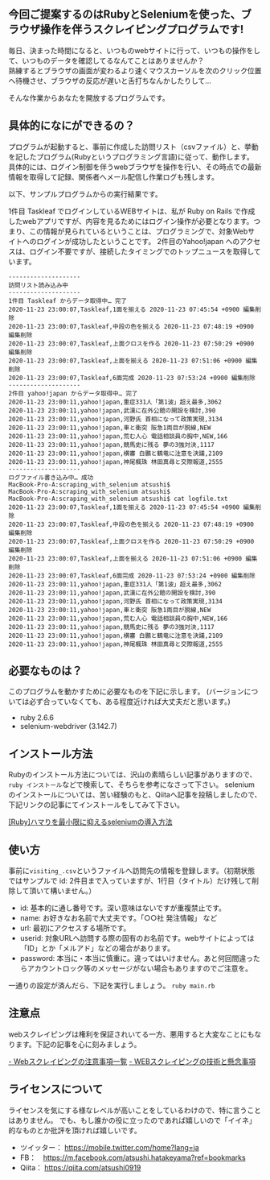 ## 今回ご提案するのはRubyとSeleniumを使った、ブラウザ操作を伴うスクレイピングプログラムです!

毎日、決まった時間になると、いつものwebサイトに行って、いつもの操作をして、いつものデータを確認してるなんてことはありませんか？  
熟練するとブラウザの画面が変わるより速くマウスカーソルを次のクリック位置へ待機させ、ブラウザの反応が遅いと舌打ちなんかしたりして…

そんな作業からあなたを開放するプログラムです。

## 具体的になにができるの？

プログラムが起動すると、事前に作成した訪問リスト（csvファイル）と、挙動を記したプログラム(Rubyというプログラミング言語)に従って、動作します。
具体的には、ログイン制御を伴うwebブラウザを操作を行い、その時点での最新情報を取得して記録、関係者へメール配信し作業ログも残します。

以下、サンプルプログラムからの実行結果です。

1件目 Taskleaf でログインしているWEBサイトは、私が Ruby on Rails で作成したwebアプリですが、内容を見るためにはログイン操作が必要となります。つまり、この情報が見られているということは、プログラミングで、対象Webサイトへのログインが成功したということです。
2件目のYahoo!japan へのアクセスは、ログイン不要ですが、接続したタイミングでのトップニュースを取得しています。

```
--------------------
訪問リスト読み込み中
--------------------
1件目 Taskleaf からデータ取得中… 完了
2020-11-23 23:00:07,Taskleaf,1面を揃える 2020-11-23 07:45:54 +0900 編集削除
2020-11-23 23:00:07,Taskleaf,中段の色を揃える 2020-11-23 07:48:19 +0900 編集削除
2020-11-23 23:00:07,Taskleaf,上面クロスを作る 2020-11-23 07:50:29 +0900 編集削除
2020-11-23 23:00:07,Taskleaf,上面を揃える 2020-11-23 07:51:06 +0900 編集削除
2020-11-23 23:00:07,Taskleaf,6面完成 2020-11-23 07:53:24 +0900 編集削除
--------------------
2件目 yahoo!japan からデータ取得中… 完了
2020-11-23 23:00:11,yahoo!japan,重症331人「第1波」超え最多,3062
2020-11-23 23:00:11,yahoo!japan,武漢に在外公館の開設を検討,390
2020-11-23 23:00:11,yahoo!japan,河野氏 首相になって政策実現,3134
2020-11-23 23:00:11,yahoo!japan,車と衝突 阪急1両目が脱線,NEW
2020-11-23 23:00:11,yahoo!japan,荒む人心 電話相談員の胸中,NEW,166
2020-11-23 23:00:11,yahoo!japan,競馬史に残る 夢の3強対決,1117
2020-11-23 23:00:11,yahoo!japan,横審 白鵬と鶴竜に注意を決議,2109
2020-11-23 23:00:11,yahoo!japan,神尾楓珠 林田真尋と交際報道,2555
--------------------
ログファイル書き込み中… 成功
MacBook-Pro-A:scraping_with_selenium atsushi$ 
MacBook-Pro-A:scraping_with_selenium atsushi$ 
MacBook-Pro-A:scraping_with_selenium atsushi$ cat logfile.txt 
2020-11-23 23:00:07,Taskleaf,1面を揃える 2020-11-23 07:45:54 +0900 編集削除
2020-11-23 23:00:07,Taskleaf,中段の色を揃える 2020-11-23 07:48:19 +0900 編集削除
2020-11-23 23:00:07,Taskleaf,上面クロスを作る 2020-11-23 07:50:29 +0900 編集削除
2020-11-23 23:00:07,Taskleaf,上面を揃える 2020-11-23 07:51:06 +0900 編集削除
2020-11-23 23:00:07,Taskleaf,6面完成 2020-11-23 07:53:24 +0900 編集削除
2020-11-23 23:00:11,yahoo!japan,重症331人「第1波」超え最多,3062
2020-11-23 23:00:11,yahoo!japan,武漢に在外公館の開設を検討,390
2020-11-23 23:00:11,yahoo!japan,河野氏 首相になって政策実現,3134
2020-11-23 23:00:11,yahoo!japan,車と衝突 阪急1両目が脱線,NEW
2020-11-23 23:00:11,yahoo!japan,荒む人心 電話相談員の胸中,NEW,166
2020-11-23 23:00:11,yahoo!japan,競馬史に残る 夢の3強対決,1117
2020-11-23 23:00:11,yahoo!japan,横審 白鵬と鶴竜に注意を決議,2109
2020-11-23 23:00:11,yahoo!japan,神尾楓珠 林田真尋と交際報道,2555
```

## 必要なものは？

 このプログラムを動かすために必要なものを下記に示します。
 (バージョンについては必ず合っていなくても、ある程度近ければ大丈夫だと思います。)

 * ruby 2.6.6
 * selenium-webdriver (3.142.7)

## インストール方法

Rubyのインストール方法については、沢山の素晴らしい記事がありますので、`ruby インストール`などで検索して、そちらを参考になさって下さい。
seleniumのインストールについては、苦い経験のもと、Qiitaへ記事を投稿しましたので、下記リンクの記事にてインストールをしてみて下さい。

[[Ruby]ハマりを最小限に抑えるseleniumの導入方法](https://qiita.com/atsushi0919/items/5502e7cdbdb878947cc9)

## 使い方

事前に`visiting_.csv`というファイルへ訪問先の情報を登録します。（初期状態ではサンプルで id: 2件目まで入っていますが、1行目（タイトル）だけ残して削除して頂いて構いません。）
- id: 基本的に通し番号です。深い意味はないですが重複禁止です。
- name: お好きなお名前で大丈夫です。「○○社 発注情報」 など
- url: 最初にアクセスする場所です。
- userid: 対象URLへ訪問する際の固有のお名前です。webサイトによっては「ID」とか「メルアド」などの場合があります。
- password: 本当に・本当に慎重に。違ってはいけません。あと何回間違ったらアカウントロック等のメッセージがない場合もありますのでご注意を。

一通りの設定が済んだら、下記を実行しましょう。
`ruby main.rb`

## 注意点

webスクレイピングは権利を保証されいてる一方、悪用すると大変なことにもなります。下記の記事を心に刻みましょう。

[- Webスクレイピングの注意事項一覧](https://qiita.com/nezuq/items/c5e827e1827e7cb29011)
[- WEBスクレイピングの技術と懸念事項](https://qiita.com/tetsukick/items/6b4322199d4702047ced)

## ライセンスについて

ライセンスを気にする様なレベルが高いことをしているわけので、特に言うことはありません。
でも、もし誰かの役に立ったのであれば嬉しいので「イイネ」的なものとか批評を頂ければ嬉しいです。

- ツイッター： https://mobile.twitter.com/home?lang=ja
- FB：　https://m.facebook.com/atsushi.hatakeyama?ref=bookmarks
- Qiita： https://qiita.com/atsushi0919
